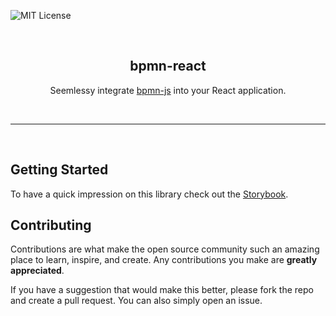 <!-- PROJECT SHIELDS -->
![MIT License][license-shield]


<!-- PROJECT -->
<br />
<div align="center">
<h2 align="center">
bpmn-react
</h3>

<p align="center">
Seemlessy integrate <a href="https://github.com/bpmn-io/bpmn-js">bpmn-js</a> into your React application.
</p>
</div>

<br>
<hr>
<br>

## Getting Started

To have a quick impression on this library check out the [Storybook](https://bpmn-react.projects.skrock.dev).


<!-- CONTRIBUTING -->
## Contributing

Contributions are what make the open source community such an amazing place to learn, inspire, and create. Any contributions you make are **greatly appreciated**.

If you have a suggestion that would make this better, please fork the repo and create a pull request. You can also simply open an issue.

<!-- MARKDOWN LINKS & IMAGES -->
<!-- https://www.markdownguide.org/basic-syntax/#reference-style-links -->
[license-shield]: https://img.shields.io/github/license/github_username/repo_name.svg?style=for-the-badge